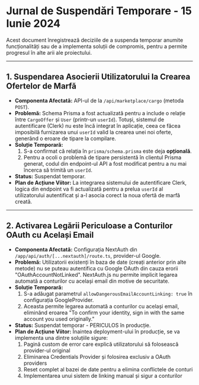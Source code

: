 # Jurnal de Suspendări Temporare - 15 Iunie 2024

Acest document înregistrează deciziile de a suspenda temporar anumite funcționalități sau de a implementa soluții de compromis, pentru a permite progresul în alte arii ale proiectului.

---

## 1. Suspendarea Asocierii Utilizatorului la Crearea Ofertelor de Marfă

- **Componenta Afectată:** API-ul de la `/api/marketplace/cargo` (metoda `POST`).
- **Problemă:** Schema Prisma a fost actualizată pentru a include o relație între `CargoOffer` și `User` (printr-un `userId`). Totuși, sistemul de autentificare (Clerk) nu este încă integrat în aplicație, ceea ce făcea imposibilă furnizarea unui `userId` valid la crearea unei noi oferte, generând o eroare de tipare la compilare.
- **Soluție Temporară:**
    1.  S-a confirmat că relația în `prisma/schema.prisma` este deja **opțională**.
    2.  Pentru a ocoli o problemă de tipare persistentă în clientul Prisma generat, codul din endpoint-ul API a fost modificat pentru a nu mai încerca să trimită un `userId`.
- **Status:** Suspendat temporar.
- **Plan de Acțiune Viitor:** La integrarea sistemului de autentificare Clerk, logica din endpoint va fi actualizată pentru a prelua `userId` al utilizatorului autentificat și a-l asocia corect la noua ofertă de marfă creată.

---

## 2. Activarea Legării Periculoase a Conturilor OAuth cu Același Email

- **Componenta Afectată:** Configurația NextAuth din `/app/api/auth/[...nextauth]/route.ts`, provider-ul Google.
- **Problemă:** Utilizatorii existenți în baza de date (creați anterior prin alte metode) nu se puteau autentifica cu Google OAuth din cauza erorii "OAuthAccountNotLinked". NextAuth.js nu permite implicit legarea automată a conturilor cu același email din motive de securitate.
- **Soluție Temporară:**
    1. S-a adăugat parametrul `allowDangerousEmailAccountLinking: true` în configurația GoogleProvider.
    2. Aceasta permite legarea automată a conturilor cu același email, eliminând eroarea "To confirm your identity, sign in with the same account you used originally."
- **Status:** Suspendat temporar - PERICULOS în producție.
- **Plan de Acțiune Viitor:** Înaintea deployment-ului în producție, se va implementa una dintre soluțiile sigure:
    1. Pagină custom de error care explică utilizatorului să folosească provider-ul original
    2. Eliminarea Credentials Provider și folosirea exclusiv a OAuth providers
    3. Reset complet al bazei de date pentru a elimina conflictele de conturi
    4. Implementarea unui sistem de linking manual și sigur a conturilor 